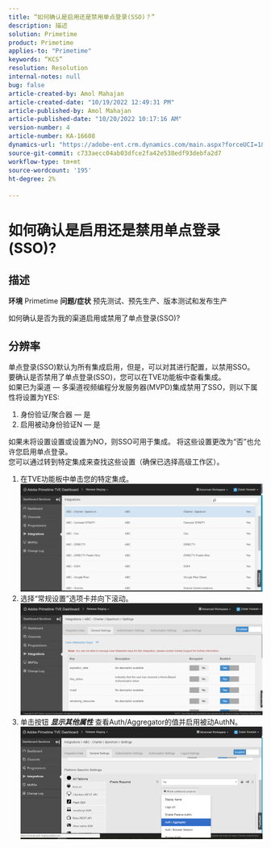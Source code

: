 ```yaml
---
title: “如何确认是启用还是禁用单点登录(SSO)？”
description: 描述
solution: Primetime
product: Primetime
applies-to: "Primetime"
keywords: “KCS”
resolution: Resolution
internal-notes: null
bug: false
article-created-by: Amol Mahajan
article-created-date: "10/19/2022 12:49:31 PM"
article-published-by: Amol Mahajan
article-published-date: "10/20/2022 10:17:16 AM"
version-number: 4
article-number: KA-16608
dynamics-url: "https://adobe-ent.crm.dynamics.com/main.aspx?forceUCI=1&pagetype=entityrecord&etn=knowledgearticle&id=e440ec74-ac4f-ed11-bba2-002248086a27"
source-git-commit: c733aecc04ab03dfce2fa42e538edf93debfa2d7
workflow-type: tm+mt
source-wordcount: '195'
ht-degree: 2%

---
```


# 如何确认是启用还是禁用单点登录(SSO)?

## 描述

<b>环境</b>
Primetime
<b>问题/症状</b>
预先测试、预先生产、版本测试和发布生产

如何确认是否为我的渠道启用或禁用了单点登录(SSO)?


## 分辨率

单点登录(SSO)默认为所有集成启用，但是，可以对其进行配置，以禁用SSO。<br>要确认是否禁用了单点登录(SSO)，您可以在TVE功能板中查看集成。<br>如果已为渠道 — 多渠道视频编程分发服务器(MVPD)集成禁用了SSO，则以下属性将设置为YES:<br>
1. 身份验证/聚合器 — 是
2. 启用被动身份验证N — 是

如果未将设置设置或设置为NO，则SSO可用于集成。 将这些设置更改为“否”也允许您启用单点登录。<br>您可以通过转到特定集成来查找这些设置（确保已选择高级工作区）。
1. 在TVE功能板中单击您的特定集成。![](assets/6664dc8b-ff71-eb11-a812-00224809a536.png)
2. 选择“常规设置”选项卡并向下滚动。![](assets/ecedf1a3-ff71-eb11-a812-00224809a536.png)
3. 单击按钮 <b>*显示其他属性</b>* 查看Auth/Aggregator的值并启用被动AuthN。 ![](assets/1f33e3d9-ff71-eb11-a812-00224809a536.png)

